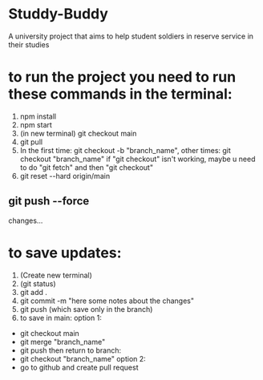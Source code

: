 # Studdy-Buddy
A university project that aims to help student soldiers in reserve service in their studies

# to run the project you need to run these commands in the terminal:

1. npm install
2. npm start
3. (in new terminal) git checkout main
4. git pull
5. In the first time: git checkout -b "branch_name", other times: git checkout "branch_name"
if "git checkout" isn't working, maybe u need to do "git fetch" and then "git checkout"
6. git reset --hard origin/main


## git push --force


changes...

# to save updates:

1. (Create new terminal)
2. (git status)
3. git add .
4. git commit -m "here some notes about the changes"
5. git push (which save only in the branch)
6. to save in main: 
  option 1:
  - git checkout main
  - git merge "branch_name"
  - git push
  then return to branch:
  - git checkout "branch_name"
  option 2: 
  - go to github and create pull request
